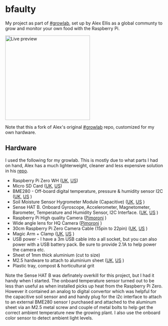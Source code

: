 # bfaulty
My project as part of [#growlab](https://blog.alexellis.io/the-grow-lab-challenge/), set up by Alex Ellis as a global communty to grow and monitor your own food with the Raspberry Pi.

<a href="https://bfaulty.z16.web.core.windows.net/"><image src="https://bfaulty.z16.web.core.windows.net/image.jpg" height="270" alt="Live preview"></a>

Note that this a fork of Alex's original [#growlab](https://github.com/alexellis/growlab) repo, customized for my own hardware.

## Hardware

I used the following for my growlab. This is mostly due to what parts I had on hand, Alex has a much lighterweight, cleaner and less expensive solution in his [repo](https://github.com/alexellis/growlab).

 - Raspberry Pi Zero WH  ([UK](https://amzn.to/33rmXEc), [US](https://amzn.to/3lcQLul))
 - Micro SD Card  ([UK](https://amzn.to/2SoRagP), [US](https://amzn.to/2GeMWWT))
 - BME280 - Off-board digital temperature, pressure & humidity sensor I2C ([UK](https://amzn.to/335du4n), [US]() )
 - Soil Moisture Sensor Hygrometer Module (Capacitive) ([UK](https://amzn.to/2Rf93Bu), [US]() )
 - Sense HAT B. Onboard Gyroscope, Accelerometer, Magnetometer, Barometer, Temperature and Humidity Sensor, I2C Interface. ([UK](https://amzn.to/2Rg2kqX), [US]() )
 - Raspberry Pi High quality Camera  ([Pimoroni](https://shop.pimoroni.com/products/raspberry-pi-high-quality-camera) )
 - Wide angle lens for HQ Camera ([Pimoroni](https://shop.pimoroni.com/products/raspberry-pi-hq-camera-lens?variant=31675768995923) )
 - 30cm Raspberry Pi Zero Camera Cable (15pin to 22pin) ([UK](https://amzn.to/3xJgMZd), [US]() )
 - Magic Arm + Clamp ([UK](https://amzn.to/33aMqRk), [US]() )
 - USB power - I have a 3m USB cable into a all socket, but you can also power with a USB battery pack. Be sure to provide 2.1A to help power the camera etc.
 - Sheet of 1mm thick aluminium (cut to size)
 - M2.5 hardware to attach to aluminium sheet ([UK](), [US]() )
 - Plastic tray, compost & horticultural grit

Note the Sense HAT B was definately overkill for this project, but I had it handy when I started.  The onboard temperature sensor turned out to be less than useful as when installed picks up heat from the Raspberry Pi Zero. However it contained an analog to digital convertor which was helpful for the capacitive soil sensor and and handy plug for the i2c interface to attach to an external BME280 sensor I purchased and attached to the aluminum sheet via an M2.5 metal screw and couple of metal bolts to help get the correct ambient temperature new the growing plant.  I also use the onboard color sensor to detect ambient light levels.





